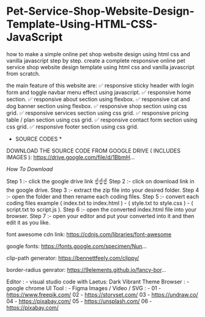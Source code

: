 # Pet-Service-Shop-Website-Design-Template-Using-HTML-CSS-JavaScript

how to make a simple online pet shop website design using html css and vanilla javascript step by step.
create a complete responsive online pet service shop website design template using html css and vanilla javascript from scratch.

the main feature of this website are:
✅ responsive sticky header with login form and toggle navbar menu effect using javascript.
✅ responsive home section.
✅ responsive about section using flexbox.
✅ responsive cat and dog banner section using flexbox.
✅ responsive shop section using css grid.
✅ responsive services section using css grid.
✅ responsive pricing table / plan section using css grid.
✅ responsive contact form section using css grid.
✅ responsive footer section using css grid.

* SOURCE CODES *

DOWNLOAD THE SOURCE CODE FROM GOOGLE DRIVE ( INCLUDES IMAGES ):
https://drive.google.com/file/d/1BbmH...

*How To Download*

Step 1 :- click the google drive link ☝☝☝
Step 2 :- click on download link in the google drive. 
Step 3 :- extract the zip file into your desired folder.
Step 4 :- open the folder and then rename each coding files.
Step 5 :- convert each coding files example ( index.txt to index.html ) - ( style.txt to style.css ) - ( script.txt to script.js ).
Step 6 :- open the converted index.html file into your browser.
Step 7 :- open your editor and put your converted into it and then edit it as you like.   

font awesome cdn link:
https://cdnjs.com/libraries/font-awesome

google fonts:
https://fonts.google.com/specimen/Nun...

clip-path generator:
https://bennettfeely.com/clippy/

border-radius genrator:
https://9elements.github.io/fancy-bor...

Editor : - visual studio code with Laetus: Dark Vibrant Theme
Browser : - google chrome
UI Tool : - Figma
Images / Video / SVG : - 
01 - https://www.freepik.com/
02 - https://storyset.com/
03 - https://undraw.co/
04 - https://pixabay.com/
05 - https://unsplash.com/
06 - https://pixabay.com/
